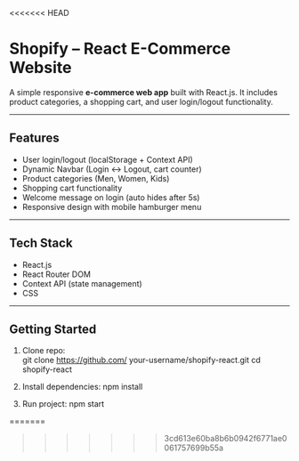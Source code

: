 <<<<<<< HEAD
#  Shopify – React E-Commerce Website  

A simple responsive **e-commerce web app** built with React.js. It includes product categories, a shopping cart, and user login/logout functionality.  

---

##  Features  

- User login/logout (localStorage + Context API)  
- Dynamic Navbar (Login ↔ Logout, cart counter)  
- Product categories (Men, Women, Kids)  
- Shopping cart functionality  
- Welcome message on login (auto hides after 5s)  
- Responsive design with mobile hamburger menu  

---

##  Tech Stack  

- React.js  
- React Router DOM  
- Context API (state management)  
- CSS  

---

##  Getting Started  

1. Clone repo:  
    git clone https://github.com/   your-username/shopify-react.git
   cd shopify-react
2. Install dependencies: 
    npm install

3. Run project:
    npm start

=======
<!-- # React + Vite

This template provides a minimal setup to get React working in Vite with HMR and some ESLint rules.

Currently, two official plugins are available:

- [@vitejs/plugin-react](https://github.com/vitejs/vite-plugin-react/blob/main/packages/plugin-react/README.md) uses [Babel](https://babeljs.io/) for Fast Refresh
- [@vitejs/plugin-react-swc](https://github.com/vitejs/vite-plugin-react-swc) uses [SWC](https://swc.rs/) for Fast Refresh

## Expanding the ESLint configuration

If you are developing a production application, we recommend using TypeScript and enable type-aware lint rules. Check out the [TS template](https://github.com/vitejs/vite/tree/main/packages/create-vite/template-react-ts) to integrate TypeScript and [`typescript-eslint`](https://typescript-eslint.io) in your project. -->
>>>>>>> 3cd613e60ba8b6b0942f6771ae0061757699b55a
